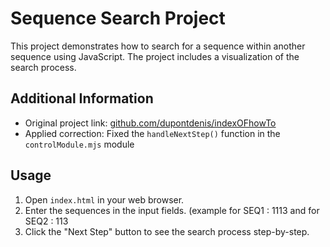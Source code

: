 # Sequence Search Project

This project demonstrates how to search for a sequence within another sequence using JavaScript. The project includes a visualization of the search process.

## Additional Information

- Original project link: [github.com/dupontdenis/indexOFhowTo](https://github.com/dupontdenis/indexOFhowTo)
- Applied correction: Fixed the `handleNextStep()` function in the `controlModule.mjs` module

## Usage

1. Open `index.html` in your web browser.
2. Enter the sequences in the input fields. (example for SEQ1 : 1113 and for SEQ2 : 113
3. Click the "Next Step" button to see the search process step-by-step.
